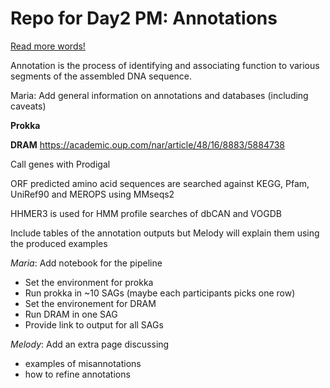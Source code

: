 # Repo for Day2 PM: Annotations


[Read more words!](docs/more_words.md)



Annotation is the process of identifying and associating function to various segments of the assembled DNA sequence.

Maria: Add general information on annotations and databases (including caveats)


 
 **Prokka**
 
 **DRAM**
  https://academic.oup.com/nar/article/48/16/8883/5884738
  
  Call genes with Prodigal 
  
  ORF predicted amino acid sequences are searched against KEGG, Pfam, UniRef90 and MEROPS using MMseqs2 
  
  HHMER3 is used for HMM profile searches of dbCAN and VOGDB
  
  Include tables of the annotation outputs but Melody will explain them using the produced examples


*Maria*: Add notebook for the pipeline
  - Set the environment for prokka
  - Run prokka in ~10 SAGs (maybe each participants picks one row)
  - Set the environement for DRAM
  - Run DRAM in one SAG
  - Provide link to output for all SAGs


*Melody*: Add an extra page discussing 
  - examples of misannotations
  - how to refine annotations
